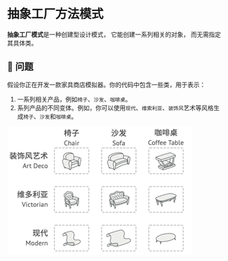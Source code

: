 # 抽象工厂方法模式

**抽象工厂模式**是一种创建型设计模式， 它能创建一系列相关的对象， 而无需指定其具体类。

## 🙁 问题

假设你正在开发一款家具商店模拟器。你的代码中包含一些类，用于表示：

1. 一系列相关产品，例如```椅子```、```沙发```、```咖啡桌```。
2. 系列产品的不同变体。例如，你可以使用```现代```、```维索利亚```、```装饰风```艺术等风格生成```椅子```、```沙发```和```咖啡桌```。

![系列产品及其不同变体](./images/系列产品及其不同变体.png)

